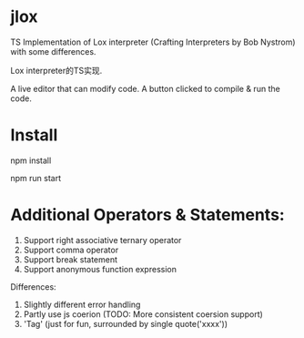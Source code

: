 # jlox

TS Implementation of Lox interpreter (Crafting Interpreters by Bob Nystrom)
with some differences.

Lox interpreter的TS实现.

A live editor that can modify code.
A button clicked to compile & run the code.

# Install

npm install

npm run start


# Additional Operators & Statements:

1. Support right associative ternary operator
2. Support comma operator
3. Support break statement
4. Support anonymous function expression

Differences:
1. Slightly different error handling
2. Partly use js coerion (TODO: More consistent coersion support)
3. 'Tag' (just for fun, surrounded by single quote('xxxx'))
